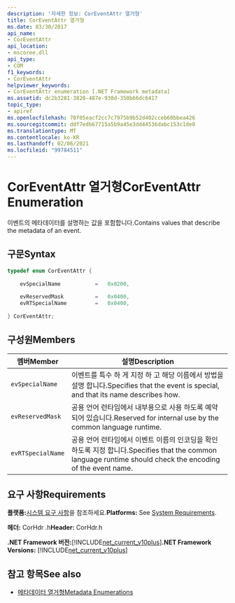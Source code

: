 ```yaml
---
description: '자세한 정보: CorEventAttr 열거형'
title: CorEventAttr 열거형
ms.date: 03/30/2017
api_name:
- CorEventAttr
api_location:
- mscoree.dll
api_type:
- COM
f1_keywords:
- CorEventAttr
helpviewer_keywords:
- CorEventAttr enumeration [.NET Framework metadata]
ms.assetid: dc2b3281-3820-487e-930d-350b66dc6417
topic_type:
- apiref
ms.openlocfilehash: 70f05eacf2cc7c7975b9b52d402cceb60bbea426
ms.sourcegitcommit: ddf7edb67715a5b9a45e3dd44536dabc153c1de0
ms.translationtype: MT
ms.contentlocale: ko-KR
ms.lasthandoff: 02/06/2021
ms.locfileid: "99784511"
---
```

# <a name="coreventattr-enumeration"></a><span data-ttu-id="0acec-103">CorEventAttr 열거형</span><span class="sxs-lookup"><span data-stu-id="0acec-103">CorEventAttr Enumeration</span></span>

<span data-ttu-id="0acec-104">이벤트의 메타데이터를 설명하는 값을 포함합니다.</span><span class="sxs-lookup"><span data-stu-id="0acec-104">Contains values that describe the metadata of an event.</span></span>  
  
## <a name="syntax"></a><span data-ttu-id="0acec-105">구문</span><span class="sxs-lookup"><span data-stu-id="0acec-105">Syntax</span></span>  
  
```cpp  
typedef enum CorEventAttr {  
  
    evSpecialName           =   0x0200,  
  
    evReservedMask          =   0x0400,  
    evRTSpecialName         =   0x0400,  
  
} CorEventAttr;  
```  
  
## <a name="members"></a><span data-ttu-id="0acec-106">구성원</span><span class="sxs-lookup"><span data-stu-id="0acec-106">Members</span></span>  
  
|<span data-ttu-id="0acec-107">멤버</span><span class="sxs-lookup"><span data-stu-id="0acec-107">Member</span></span>|<span data-ttu-id="0acec-108">설명</span><span class="sxs-lookup"><span data-stu-id="0acec-108">Description</span></span>|  
|------------|-----------------|  
|`evSpecialName`|<span data-ttu-id="0acec-109">이벤트를 특수 하 게 지정 하 고 해당 이름에서 방법을 설명 합니다.</span><span class="sxs-lookup"><span data-stu-id="0acec-109">Specifies that the event is special, and that its name describes how.</span></span>|  
|`evReservedMask`|<span data-ttu-id="0acec-110">공용 언어 런타임에서 내부용으로 사용 하도록 예약 되어 있습니다.</span><span class="sxs-lookup"><span data-stu-id="0acec-110">Reserved for internal use by the common language runtime.</span></span>|  
|`evRTSpecialName`|<span data-ttu-id="0acec-111">공용 언어 런타임에서 이벤트 이름의 인코딩을 확인 하도록 지정 합니다.</span><span class="sxs-lookup"><span data-stu-id="0acec-111">Specifies that the common language runtime should check the encoding of the event name.</span></span>|  
  
## <a name="requirements"></a><span data-ttu-id="0acec-112">요구 사항</span><span class="sxs-lookup"><span data-stu-id="0acec-112">Requirements</span></span>  

 <span data-ttu-id="0acec-113">**플랫폼:**[시스템 요구 사항](../../get-started/system-requirements.md)을 참조하세요.</span><span class="sxs-lookup"><span data-stu-id="0acec-113">**Platforms:** See [System Requirements](../../get-started/system-requirements.md).</span></span>  
  
 <span data-ttu-id="0acec-114">**헤더:** CorHdr .h</span><span class="sxs-lookup"><span data-stu-id="0acec-114">**Header:** CorHdr.h</span></span>  
  
 <span data-ttu-id="0acec-115">**.NET Framework 버전:**[!INCLUDE[net_current_v10plus](../../../../includes/net-current-v10plus-md.md)]</span><span class="sxs-lookup"><span data-stu-id="0acec-115">**.NET Framework Versions:** [!INCLUDE[net_current_v10plus](../../../../includes/net-current-v10plus-md.md)]</span></span>  
  
## <a name="see-also"></a><span data-ttu-id="0acec-116">참고 항목</span><span class="sxs-lookup"><span data-stu-id="0acec-116">See also</span></span>

- [<span data-ttu-id="0acec-117">메타데이터 열거형</span><span class="sxs-lookup"><span data-stu-id="0acec-117">Metadata Enumerations</span></span>](metadata-enumerations.md)
